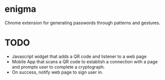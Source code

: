 # enigma
Chrome extension for generating passwords through patterns and gestures.

# TODO
  * Javascript widget that adds a QR code and listener to a web page
  * Mobile App that scans a QR code to establish a connection with a page and prompts user to complete a cryptograph.
  * On success, notify web page to sign user in.
